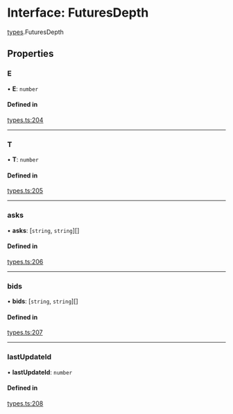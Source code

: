 # Interface: FuturesDepth

[types](../modules/types.md).FuturesDepth

## Properties

### E

• **E**: `number`

#### Defined in

[types.ts:204](https://github.com/Altamoon/altamoon/blob/b1afd68/app/api/types.ts#L204)

___

### T

• **T**: `number`

#### Defined in

[types.ts:205](https://github.com/Altamoon/altamoon/blob/b1afd68/app/api/types.ts#L205)

___

### asks

• **asks**: [`string`, `string`][]

#### Defined in

[types.ts:206](https://github.com/Altamoon/altamoon/blob/b1afd68/app/api/types.ts#L206)

___

### bids

• **bids**: [`string`, `string`][]

#### Defined in

[types.ts:207](https://github.com/Altamoon/altamoon/blob/b1afd68/app/api/types.ts#L207)

___

### lastUpdateId

• **lastUpdateId**: `number`

#### Defined in

[types.ts:208](https://github.com/Altamoon/altamoon/blob/b1afd68/app/api/types.ts#L208)

